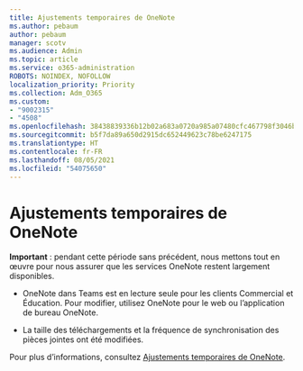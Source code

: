 ```yaml
---
title: Ajustements temporaires de OneNote
ms.author: pebaum
author: pebaum
manager: scotv
ms.audience: Admin
ms.topic: article
ms.service: o365-administration
ROBOTS: NOINDEX, NOFOLLOW
localization_priority: Priority
ms.collection: Adm_O365
ms.custom:
- "9002315"
- "4508"
ms.openlocfilehash: 38438839336b12b02a683a0720a985a07480cfc467798f3046b809b0144460b1
ms.sourcegitcommit: b5f7da89a650d2915dc652449623c78be6247175
ms.translationtype: HT
ms.contentlocale: fr-FR
ms.lasthandoff: 08/05/2021
ms.locfileid: "54075650"
---
```

# <a name="onenote-temporary-adjustments"></a>Ajustements temporaires de OneNote

**Important** : pendant cette période sans précédent, nous mettons tout en œuvre pour nous assurer que les services OneNote restent largement disponibles.

- OneNote dans Teams est en lecture seule pour les clients Commercial et Éducation. Pour modifier, utilisez OneNote pour le web ou l’application de bureau OneNote.

- La taille des téléchargements et la fréquence de synchronisation des pièces jointes ont été modifiées.

Pour plus d’informations, consultez [Ajustements temporaires de OneNote](https://techcommunity.microsoft.com/t5/onenote-service-updates/awareness-of-temporary-adjustments-in-microsoft-onenote/m-p/1248100).
